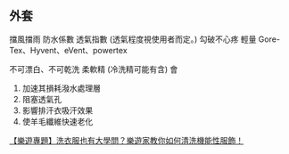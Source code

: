## 外套
擋風擋雨
防水係數
透氣指數 (透氣程度視使用者而定。)
勾破不心疼
輕量
Gore-Tex、Hyvent、eVent、powertex

不可漂白、不可乾洗 
柔軟精 (冷洗精可能有含) 會
1. 加速其損耗潑水處理層
2. 阻塞透氣孔 
3. 影響排汗衣吸汗效果
4. 使羊毛纖維快速老化

[【樂遊專題】洗衣服也有大學問？樂遊家教你如何清洗機能性服飾！](https://www.travelplus.com.tw/blog/2011/12/【樂遊專題】洗衣服也有大學問？樂遊家教你如何.html)
